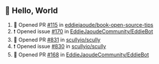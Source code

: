 ## :wave: Hello, World

<!--START_SECTION:activity-->
1. 💪 Opened PR [#115](https://github.com//eddiejaoude/book-open-source-tips/pull/115) in [eddiejaoude/book-open-source-tips](https://github.com//eddiejaoude/book-open-source-tips)
2. ❗️ Opened issue [#170](https://github.com//EddieJaoudeCommunity/EddieBot/issues/170) in [EddieJaoudeCommunity/EddieBot](https://github.com//EddieJaoudeCommunity/EddieBot)
3. 💪 Opened PR [#831](https://github.com//scullyio/scully/pull/831) in [scullyio/scully](https://github.com//scullyio/scully)
4. ❗️ Opened issue [#830](https://github.com//scullyio/scully/issues/830) in [scullyio/scully](https://github.com//scullyio/scully)
5. 💪 Opened PR [#168](https://github.com//EddieJaoudeCommunity/EddieBot/pull/168) in [EddieJaoudeCommunity/EddieBot](https://github.com//EddieJaoudeCommunity/EddieBot)
<!--END_SECTION:activity-->

<!--
**AllanRegush/AllanRegush** is a ✨ _special_ ✨ repository because its `README.md` (this file) appears on your GitHub profile.

Here are some ideas to get you started:

- 🔭 I’m currently working on ...
- 🌱 I’m currently learning ...
- 👯 I’m looking to collaborate on ...
- 🤔 I’m looking for help with ...
- 💬 Ask me about ...
- 📫 How to reach me: ...
- 😄 Pronouns: ...
- ⚡ Fun fact: ...
-->
